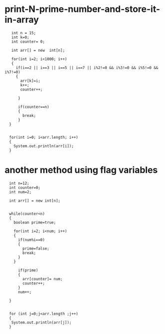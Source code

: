 # print-N-prime-number-and-store-it-in-array

       int n = 15;
       int k=0;
       int counter= 0;
       
       int arr[] = new  int[n];
       
       for(int i=2; i<1000; i++)
       {
         if(i==2 || i==3 || i==5 || i==7 || i%2!=0 && i%3!=0 && i%5!=0 && i%7!=0)
         {
           arr[k]=i;
           k++;
           counter++;
           
          }
          
          if(counter==n)
          {
            break;
          }
      }
      
      
      for(int i=0; i<arr.length; i++)
      {
        System.out.println(arr[i]);
      }
      
      
      
   # another  method using flag variables
   
   
      int n=12;
      int counter=0;
      int num=2;
      
      int arr[] = new int[n];
      
      
      while(counter<n)
      {
        boolean prime=true;
        
        for(int i=2; i<num; i++)
        {
          if(num%i==0)
          {
            prime=false;
            break;
          }
        }
          
          if(prime)
          {
            arr[counter]= num;
            counter++;
          }
          num++;
        
      }
      
      
      for (int j=0;j<arr.length ;j++) 
      {
       System.out.println(arr[j]); 
      } 
      
 
